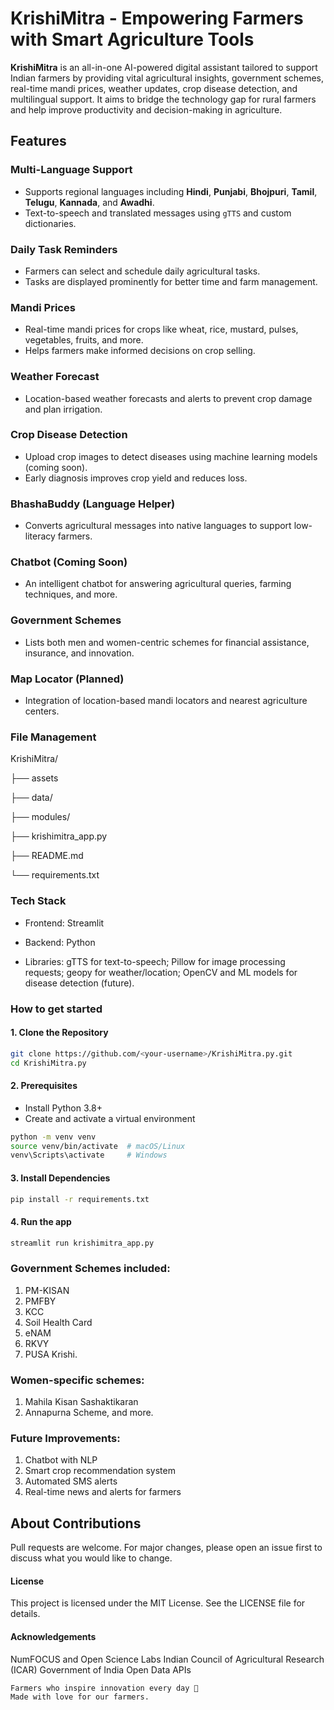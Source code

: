 #  KrishiMitra - Empowering Farmers with Smart Agriculture Tools

**KrishiMitra** is an all-in-one AI-powered digital assistant tailored to support Indian farmers by providing vital agricultural insights,
government schemes, real-time mandi prices, weather updates, crop disease detection, and multilingual support. It aims to bridge the technology
gap for rural farmers and help improve productivity and decision-making in agriculture.

##  Features

###  Multi-Language Support
- Supports regional languages including **Hindi**, **Punjabi**, **Bhojpuri**, **Tamil**, **Telugu**, **Kannada**, and **Awadhi**.
- Text-to-speech and translated messages using `gTTS` and custom dictionaries.

###  Daily Task Reminders
- Farmers can select and schedule daily agricultural tasks.
- Tasks are displayed prominently for better time and farm management.

###  Mandi Prices
- Real-time mandi prices for crops like wheat, rice, mustard, pulses, vegetables, fruits, and more.
- Helps farmers make informed decisions on crop selling.

###  Weather Forecast
- Location-based weather forecasts and alerts to prevent crop damage and plan irrigation.

###  Crop Disease Detection
- Upload crop images to detect diseases using machine learning models (coming soon).
- Early diagnosis improves crop yield and reduces loss.

###  BhashaBuddy (Language Helper)
- Converts agricultural messages into native languages to support low-literacy farmers.

###  Chatbot (Coming Soon)
- An intelligent chatbot for answering agricultural queries, farming techniques, and more.

###  Government Schemes
- Lists both men and women-centric schemes for financial assistance, insurance, and innovation.

###  Map Locator (Planned)
- Integration of location-based mandi locators and nearest agriculture centers.

### File Management
KrishiMitra/

├── assets  

├── data/           

├── modules/      

├── krishimitra_app.py 

├── README.md        

└── requirements.txt    

### Tech Stack
- Frontend: Streamlit

- Backend: Python

- Libraries: gTTS for text-to-speech; Pillow for image processing requests; geopy for weather/location; OpenCV and ML models for disease detection (future).

### How to get started
#### 1. Clone the Repository
```bash
git clone https://github.com/<your-username>/KrishiMitra.py.git
cd KrishiMitra.py
```
#### 2. Prerequisites
- Install Python 3.8+
- Create and activate a virtual environment
```bash
python -m venv venv
source venv/bin/activate  # macOS/Linux
venv\Scripts\activate     # Windows
```
#### 3. Install Dependencies
```bash
pip install -r requirements.txt
```
#### 4. Run the app
```bash
streamlit run krishimitra_app.py
```

### Government Schemes included: 
1. PM-KISAN
2. PMFBY
3. KCC
4. Soil Health Card
5. eNAM
6. RKVY
7. PUSA Krishi.

### Women-specific schemes: 
1. Mahila Kisan Sashaktikaran
2. Annapurna Scheme, and more.

### Future Improvements:
1. Chatbot with NLP
2. Smart crop recommendation system
3. Automated SMS alerts
4. Real-time news and alerts for farmers

## About Contributions
Pull requests are welcome. For major changes, please open an issue first to discuss what you would like to change.

#### License
This project is licensed under the MIT License. See the LICENSE file for details.

#### Acknowledgements
NumFOCUS and Open Science Labs
Indian Council of Agricultural Research (ICAR)
Government of India Open Data APIs

```bash
Farmers who inspire innovation every day 🌾
Made with love for our farmers.
```
